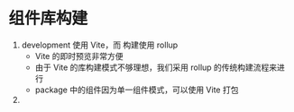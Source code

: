 # 组件库构建

1. development 使用 Vite，而 构建使用 rollup
    - Vite 的即时预览非常方便
    - 由于 Vite 的库构建模式不够理想，我们采用 rollup 的传统构建流程来进行
    - package 中的组件因为单一组件模式，可以使用 Vite 打包
2.
